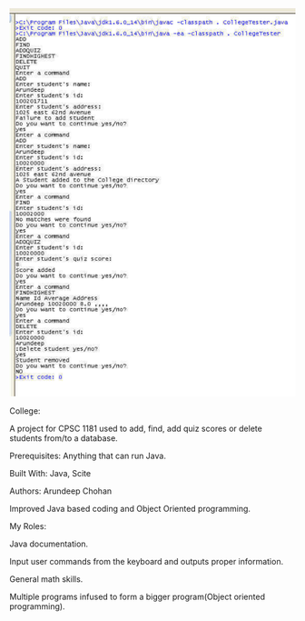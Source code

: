 ![Screenshot](https://github.com/ArundeepChohan/Summary/blob/master/CollegeProgram.jpg)

College:

A project for CPSC 1181 used to add, find, add quiz scores or delete students from/to a database.

Prerequisites: Anything that can run Java.

Built With: Java, Scite

Authors: Arundeep Chohan

Improved Java based coding and Object Oriented programming.

My Roles:

Java documentation.

Input user commands from the keyboard and outputs proper information.

General math skills.

Multiple programs infused to form a bigger program(Object oriented programming).
